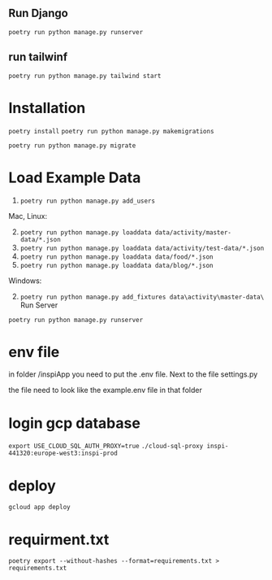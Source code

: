 ## Run Django
```poetry run python manage.py runserver```

## run tailwinf
```poetry run python manage.py tailwind start```



# Installation 

`poetry install`
`poetry run python manage.py makemigrations`

`poetry run python manage.py migrate`

# Load Example Data

1) `poetry run python manage.py add_users`

Mac, Linux:

2) `poetry run python manage.py loaddata data/activity/master-data/*.json`
2) `poetry run python manage.py loaddata data/activity/test-data/*.json`
3) `poetry run python manage.py loaddata data/food/*.json`
4) `poetry run python manage.py loaddata data/blog/*.json`

Windows:

2) `poetry run python manage.py add_fixtures data\activity\master-data\`
Run Server

`poetry run python manage.py runserver`


# env file
in folder /inspiApp you need to put the .env file.
Next to the file settings.py

the file need to look like the example.env file in that folder


# login gcp database
`export USE_CLOUD_SQL_AUTH_PROXY=true`
`./cloud-sql-proxy inspi-441320:europe-west3:inspi-prod`

# deploy
`gcloud app deploy`

# requirment.txt
`poetry export --without-hashes --format=requirements.txt > requirements.txt`
